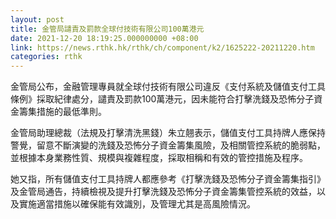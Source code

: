 ```yaml
---
layout: post
title: 金管局譴責及罰款全球付技術有限公司100萬港元
date: 2021-12-20 18:19:25.000000000 +08:00
link: https://news.rthk.hk/rthk/ch/component/k2/1625222-20211220.htm
categories: rthk
---
```


金管局公布，金融管理專員就全球付技術有限公司違反《支付系統及儲值支付工具條例》採取紀律處分，譴責及罰款100萬港元，因未能符合打擊洗錢及恐怖分子資金籌集措施的最低準則。

金管局助理總裁（法規及打擊清洗黑錢）朱立翹表示，儲值支付工具持牌人應保持警覺，留意不斷演變的洗錢及恐怖分子資金籌集風險，及相關管控系統的脆弱點，並根據本身業務性質、規模與複雜程度，採取相稱和有效的管控措施及程序。

她又指，所有儲值支付工具持牌人都應參考《打擊洗錢及恐怖分子資金籌集指引》及金管局通告，持續檢視及提升打擊洗錢及恐怖分子資金籌集管控系統的效益，以及實施適當措施以確保能有效識別，及管理尤其是高風險情況。
